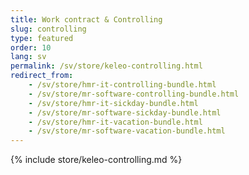 ```yaml
---
title: Work contract & Controlling
slug: controlling
type: featured
order: 10
lang: sv
permalink: /sv/store/keleo-controlling.html
redirect_from:
    - /sv/store/hmr-it-controlling-bundle.html
    - /sv/store/mr-software-controlling-bundle.html
    - /sv/store/hmr-it-sickday-bundle.html
    - /sv/store/mr-software-sickday-bundle.html
    - /sv/store/hmr-it-vacation-bundle.html
    - /sv/store/mr-software-vacation-bundle.html
---
```


{% include store/keleo-controlling.md %}
 
